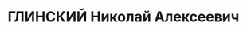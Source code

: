 ---
title: ГЛИНСКИЙ Николай Алексеевич
description: "зам. нач. политотдела 23 СД ХВО, бригадный комиссар (07.06.1936). \n\
  \  Приговор: 13.11.1937"
---